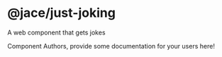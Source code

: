 @jace/just-joking
===============================================
A web component that gets jokes

Component Authors, provide some documentation for your users here!